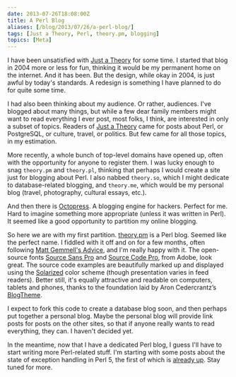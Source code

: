 ```yaml
--- 
date: 2013-07-26T18:08:00Z
title: A Perl Blog
aliases: [/blog/2013/07/26/a-perl-blog/]
tags: [Just a Theory, Perl, theory.pm, blogging]
topics: [Meta]
---
```


I have been unsatisfied with [Just a Theory] for some time. I started that
blog in 2004 more or less for fun, thinking it would be my permanent home on
the internet. And it has been. But the design, while okay in 2004, is just
awful by today's standards. A redesign is something I have planned to do for
quite some time.

I had also been thinking about my audience. Or rather, audiences. I've blogged
about many things, but while a few dear family members might want to read
everything I ever post, most folks, I think, are interested in only a subset
of topics. Readers of [Just a Theory] came for posts about Perl, or
PostgreSQL, or culture, travel, or politics. But few came for all those
topics, in my estimation.

More recently, a whole bunch of top-level domains have opened up, often with
the opportunity for anyone to register them. I was lucky enough to snag
`theory.pm` and `theory.pl`, thinking that perhaps I would create a site just
for blogging about Perl. I also nabbed `theory.so`, which I might dedicate to
database-related blogging, and `theory.me`, which would be my personal blog
(travel, photography, cultural essays, etc.).

And then there is [Octopress]. A blogging engine for hackers. Perfect for me.
Hard to imagine something more appropriate (unless it was written in Perl). It
seemed like a good opportunity to partition my online blogging.

So here we are with my first partition. [theory.pm] is a Perl blog. Seemed
like the perfect name. I fiddled with it off and on for a few months, often
following [Matt Gemmell's Advice], and I'm really happy with it. The
open-source fonts [Source Sans Pro] and [Source Code Pro], from Adobe, look
great. The source code examples are beautifully marked up and displayed using
the [Solarized] color scheme (though presentation varies in feed readers).
Better still, it's equally attractive and readable on computers, tablets and
phones, thanks to the foundation laid by Aron Cedercrantz’s [BlogTheme].

I expect to fork this code to create a database blog soon, and then perhaps
put together a personal blog. Maybe the personal blog will provide link posts
for posts on the other sites, so that if anyone really wants to read
everything, they can. I haven't decided yet.

In the meantime, now that I have a dedicated Perl blog, I guess I'll have to
start writing more Perl-related stuff. I'm starting with some posts about the
state of exception handling in Perl 5, the first of which is [already up]. Stay
tuned for more.

[Just a Theory]: http://justatheory.com/
[Octopress]: http://octopress.org
[theory.pm]: /
[Solarized]: http://ethanschoonover.com/solarized
[Matt Gemmell's Advice]: http://mattgemmell.com/2013/05/22/designing-blogs-for-readers/
[Source Sans Pro]: https://github.com/adobe/source-sans-pro
[Source Code Pro]: https://github.com/adobe/source-code-pro
[Solarized]: http://ethanschoonover.com/solarized
[BlogTheme]: https://github.com/rastersize/BlogTheme
[already up]: /exceptions/2013/07/26/trying-times/
